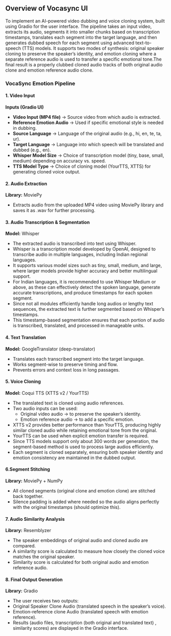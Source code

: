 ## Overview of Vocasync UI
To implement an AI-powered video dubbing and voice cloning system, built using Gradio for the user interface. The pipeline takes an input video, extracts its audio, segments it into smaller chunks based on transcription timestamps, translates each segment into the target language, and then generates dubbed speech for each segment using advanced text-to-speech (TTS) models. It supports two modes of synthesis: original speaker cloning to preserve the speaker’s identity, and emotion cloning where a separate reference audio is used to transfer a specific emotional tone.The final result is a properly clubbed cloned audio tracks of both original audio clone and emotion reference audio clone.
### VocaSync Emotion Pipeline
#### 1. Video Input
**Inputs (Gradio UI)**
- **Video Input (MP4 file)** → Source video from which audio is extracted.
- **Reference Emotion Audio** → Used if specific emotional style is needed in dubbing.
- **Source Language** → Language of the original audio (e.g., hi, en, te, ta, ur).
- **Target Language** → Language into which speech will be translated and dubbed (e.g., en).
- **Whisper Model Size** → Choice of transcription model (tiny, base, small, medium) depending on accuracy vs. speed.
- **TTS Model Type** → Choice of cloning model (YourTTS, XTTS) for generating cloned voice output.
#### 2. Audio Extraction
**Library:** MoviePy
- Extracts audio from the uploaded MP4 video using MoviePy library and saves it as .wav for further processing.
#### 3. Audio Transcription & Segmentation
**Model:** Whisper
- The extracted audio is transcribed into text using Whisper.
- Whisper is a transcription model developed by OpenAI, designed to transcribe audio in multiple languages, including Indian regional languages.
- It supports various model sizes such as tiny, small, medium, and large, where larger models provide higher accuracy and better multilingual support.
- For Indian languages, it is recommended to use Whisper Medium or above, as these can effectively detect the spoken language, generate accurate transcriptions, and produce timestamps for each spoken segment.
- Since not all modules efficiently handle long audios or lengthy text sequences, the extracted text is further segmented based on Whisper’s timestamps.
- This timestamp-based segmentation ensures that each portion of audio is transcribed, translated, and processed in manageable units.
#### 4. Text Translation
**Model:** GoogleTranslator (deep-translator)
- Translates each transcribed segment into the target language.
- Works segment-wise to preserve timing and flow.
- Prevents errors and context loss in long passages.
#### 5. Voice Cloning
**Model:** Coqui TTS (XTTS v2 / YourTTS)
- The translated text is cloned using audio references.
- Two audio inputs can be used:
    - Original video audio → to preserve the speaker’s identity.
    - Emotion reference audio → to add a specific emotion.
- XTTS v2 provides better performance than YourTTS, producing highly similar cloned audio while retaining emotional tone from the original.
- YourTTS can be used when explicit emotion transfer is required.
- Since TTS models support only about 300 words per generation, the segment-based method is used to process large audios efficiently.
- Each segment is cloned separately, ensuring both speaker identity and emotion consistency are maintained in the dubbed output.
#### 6.Segment Stitching
**Library:** MoviePy + NumPy
- All cloned segments (original clone and emotion clone) are stitched back together.
- Silence padding is added where needed so the audio aligns perfectly with the original timestamps (should optimize this).
#### 7. Audio Similarity Analysis
**Library:** Resemblyzer
- The speaker embeddings of original audio and cloned audio are compared.
- A similarity score is calculated to measure how closely the cloned voice matches the original speaker.
- Similarity score is calculated for both original audio and emotion reference audio.
#### 8. Final Output Generation
**Library:** Gradio
- The user receives two outputs:
- Original Speaker Clone Audio (translated speech in the speaker’s voice).
- Emotion-reference clone Audio (translated speech with emotion reference).
- Results (audio files, transcription (both original and translated text) , similarity scores) are displayed in the Gradio interface.

